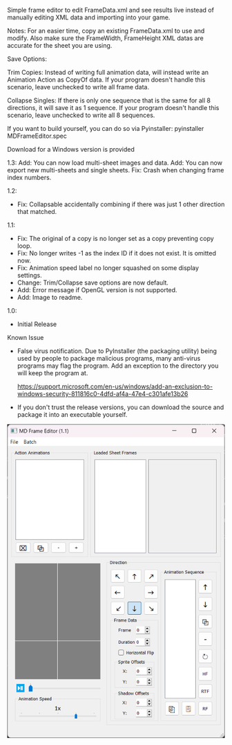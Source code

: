 Simple frame editor to edit FrameData.xml and see results live instead of manually editing XML data and importing into your game.

Notes:
For an easier time, copy an existing FrameData.xml to use and modify. Also make sure the FrameWidth, FrameHeight XML datas are accurate for the sheet you are using.

Save Options:

Trim Copies: Instead of writing full animation data, will instead write an Animation Action as CopyOf data. If your program doesn't handle this scenario, leave unchecked to write all frame data.

Collapse Singles: If there is only one sequence that is the same for all 8 directions, it will save it as 1 sequence. If your program doesn't handle this scenario, leave unchecked to write all 8 sequences.

If you want to build yourself, you can do so via Pyinstaller: pyinstaller MDFrameEditor.spec

Download for a Windows version is provided

1.3:
Add: You can now load multi-sheet images and data.
Add: You can now export new multi-sheets and single sheets.
Fix: Crash when changing frame index numbers.

1.2:
* Fix: Collapsable accidentally combining if there was just 1 other direction that matched.

1.1: 
* Fix: The original of a copy is no longer set as a copy preventing copy loop.
* Fix: No longer writes -1 as the index ID if it does not exist. It is omitted now.
* Fix: Animation speed label no longer squashed on some display settings.
* Change: Trim/Collapse save options are now default.
* Add: Error message if OpenGL version is not supported.
* Add: Image to readme.
 
1.0:
* Initial Release

Known Issue
* False virus notification. Due to PyInstaller (the packaging utility) being used by people to package malicious 
 programs, many anti-virus programs may flag the program. Add an exception to the directory you will keep the program at.
 
  https://support.microsoft.com/en-us/windows/add-an-exclusion-to-windows-security-811816c0-4dfd-af4a-47e4-c301afe13b26
* If you don't trust the release versions, you can download the source and package it into an executable yourself.


![img.png](img.png)